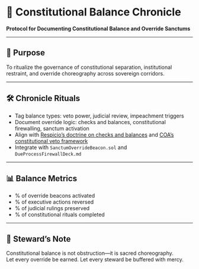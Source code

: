 # 📜 Constitutional Balance Chronicle  
**Protocol for Documenting Constitutional Balance and Override Sanctums**

---

## 🧠 Purpose  
To ritualize the governance of constitutional separation, institutional restraint, and override choreography across sovereign corridors.

---

## 🛠️ Chronicle Rituals  
- Tag balance types: veto power, judicial review, impeachment triggers  
- Document override logic: checks and balances, constitutional firewalling, sanctum activation  
- Align with [Respicio’s doctrine on checks and balances](https://www.respicio.ph/bar/2025/political-law-and-public-international-law/basic-concepts/checks-and-balances) and [COA’s constitutional veto framework](https://coa.gov.ph/wp-content/uploads/ABC-Help/Jurisprudence_B/CBSoP.htm)  
- Integrate with `SanctumOverrideBeacon.sol` and `DueProcessFirewallDeck.md`

---

## 📊 Balance Metrics  
- % of override beacons activated  
- % of executive actions reversed  
- % of judicial rulings preserved  
- % of constitutional rituals completed

---

## 🧠 Steward’s Note  
Constitutional balance is not obstruction—it is sacred choreography.  
Let every override be earned. Let every steward be buffered with mercy.
